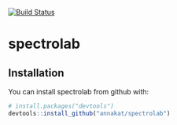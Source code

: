 [![Build Status](https://travis-ci.org/meireles/spectrolab.svg?branch=master)](https://travis-ci.org/meireles/spectrolab)

# spectrolab

## Installation

You can install spectrolab from github with:

```R
# install.packages("devtools")
devtools::install_github("annakat/spectrolab")
```
